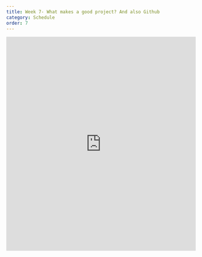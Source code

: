 ```yaml
---
title: Week 7- What makes a good project? And also Github 
category: Schedule
order: 7
---
```


<style>
.responsive-wrap iframe{ max-width: 100%;}
</style>
<div class="responsive-wrap">
<!-- this is the embed code provided by Google -->
  <iframe src="https://docs.google.com/presentation/d/1GZ-o3K-pEyWKEbhfGy0Sg8gjW3B3k-kE9RcEzVr1kh4/embed?start=false&loop=false&delayms=3000" frameborder="0" width="960" height="569" allowfullscreen="true" mozallowfullscreen="true" webkitallowfullscreen="true"></iframe>
<!-- Google embed ends -->
</div>

